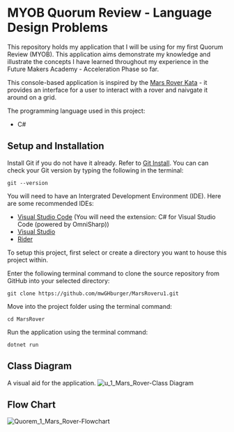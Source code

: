 # MYOB Quorum Review - Language Design Problems
This repository holds my application that I will be using for my first Quorum Review (MYOB). This application aims demonstrate my knowledge and illustrate the concepts I have learned throughout my experience in the Future Makers Academy - Acceleration Phase so far.

This console-based application is inspired by the [Mars Rover Kata](https://github.com/MYOB-Technology/General_Developer/blob/main/katas/kata-mars-rover/kata-mars-rover.md) - it provides an interface for a user to interact with a rover and naivgate it around on a grid. 

The programming language used in this project:
- C#

## Setup and Installation
Install Git if you do not have it already. Refer to [Git Install](https://git-scm.com/book/en/v2/Getting-Started-Installing-Git). You can can check your Git version by typing the following in the terminal:
```
git --version
```

You will need to have an Intergrated Development Environment (IDE). Here are some recommended IDEs:
- [Visual Studio Code](https://code.visualstudio.com/) (You will need the extension: C# for Visual Studio Code (powered by OmniSharp))
- [Visual Studio](https://visualstudio.microsoft.com/vs/)
- [Rider](https://www.jetbrains.com/rider/)


To setup this project, first select or create a directory you want to house this project within.

Enter the following terminal command to clone the source repository from GitHub into your selected directory:
```
git clone https://github.com/mwGHburger/MarsRoveru1.git
```

Move into the project folder using the terminal command:
```
cd MarsRover
```

Run the application using the terminal command:
```
dotnet run
```

## Class Diagram
A visual aid for the application.
![u_1_Mars_Rover-Class Diagram](https://user-images.githubusercontent.com/51487671/105864567-2df5e900-6046-11eb-9028-8ad4dd344512.jpg)

## Flow Chart
![Quorem_1_Mars_Rover-Flowchart](https://user-images.githubusercontent.com/51487671/105865192-c7bd9600-6046-11eb-8af0-acbe132f2468.jpg)